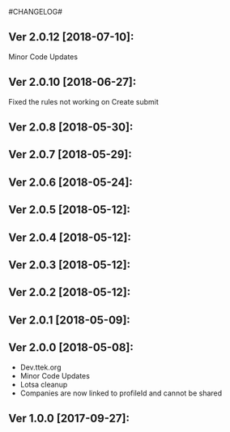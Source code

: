 #CHANGELOG#

Ver 2.0.12 [2018-07-10]:
-------------------------------
Minor Code Updates


Ver 2.0.10 [2018-06-27]:
-------------------------------
Fixed the rules not working on Create submit


Ver 2.0.8 [2018-05-30]:
-------------------------------


Ver 2.0.7 [2018-05-29]:
-------------------------------


Ver 2.0.6 [2018-05-24]:
-------------------------------


Ver 2.0.5 [2018-05-12]:
-------------------------------


Ver 2.0.4 [2018-05-12]:
-------------------------------


Ver 2.0.3 [2018-05-12]:
-------------------------------


Ver 2.0.2 [2018-05-12]:
-------------------------------


Ver 2.0.1 [2018-05-09]:
-------------------------------


Ver 2.0.0 [2018-05-08]:
-------------------------------
 - Dev.ttek.org
 - Minor Code Updates
 - Lotsa cleanup
 - Companies are now linked to profileId and cannot be shared


Ver 1.0.0 [2017-09-27]:
-------------------------------


